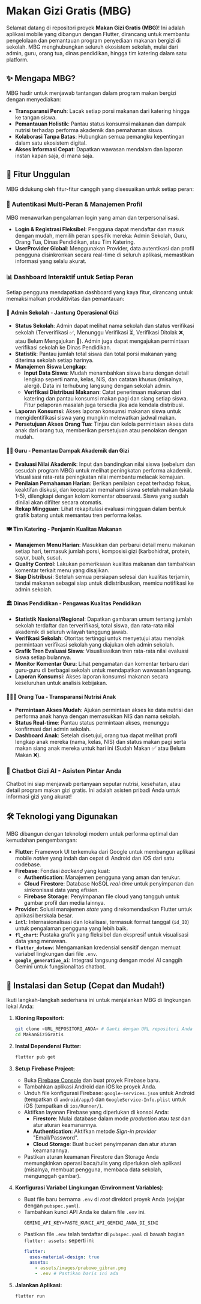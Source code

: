 # Makan Gizi Gratis (MBG)

Selamat datang di repositori proyek **Makan Gizi Gratis (MBG)**! Ini adalah aplikasi mobile yang dibangun dengan Flutter, dirancang untuk membantu pengelolaan dan pemantauan program penyediaan makanan bergizi di sekolah. MBG menghubungkan seluruh ekosistem sekolah, mulai dari admin, guru, orang tua, dinas pendidikan, hingga tim katering dalam satu platform. 

## ✨ Mengapa MBG?

MBG hadir untuk menjawab tantangan dalam program makan bergizi dengan menyediakan:
* **Transparansi Penuh**: Lacak setiap porsi makanan dari katering hingga ke tangan siswa.
* **Pemantauan Holistik**: Pantau status konsumsi makanan dan dampak nutrisi terhadap performa akademik dan pemahaman siswa.
* **Kolaborasi Tanpa Batas**: Hubungkan semua pemangku kepentingan dalam satu ekosistem digital.
* **Akses Informasi Cepat**: Dapatkan wawasan mendalam dan laporan instan kapan saja, di mana saja.

## 🌟 Fitur Unggulan

MBG didukung oleh fitur-fitur canggih yang disesuaikan untuk setiap peran:

### 👤 Autentikasi Multi-Peran & Manajemen Profil
MBG menawarkan pengalaman login yang aman dan terpersonalisasi.
* **Login & Registrasi Fleksibel**: Pengguna dapat mendaftar dan masuk dengan mudah, memilih peran spesifik mereka: Admin Sekolah, Guru, Orang Tua, Dinas Pendidikan, atau Tim Katering. 
* **UserProvider Global**: Menggunakan Provider, data autentikasi dan profil pengguna disinkronkan secara real-time di seluruh aplikasi, memastikan informasi yang selalu akurat. 

### 📊 Dashboard Interaktif untuk Setiap Peran

Setiap pengguna mendapatkan dashboard yang kaya fitur, dirancang untuk memaksimalkan produktivitas dan pemantauan:

#### 🏫 Admin Sekolah - Jantung Operasional Gizi
* **Status Sekolah**: Admin dapat melihat nama sekolah dan status verifikasi sekolah (Terverifikasi ✅, Menunggu Verifikasi ⏳, Verifikasi Ditolak ❌, atau Belum Mengajukan 📝). Admin juga dapat mengajukan permintaan verifikasi sekolah ke Dinas Pendidikan. 
* **Statistik**: Pantau jumlah total siswa dan total porsi makanan yang diterima sekolah setiap harinya. 
* **Manajemen Siswa Lengkap**:
    * **Input Data Siswa**: Mudah menambahkan siswa baru dengan detail lengkap seperti nama, kelas, NIS, dan catatan khusus (misalnya, alergi). Data ini terhubung langsung dengan sekolah admin. 
    * **Verifikasi Distribusi Makanan**: Catat penerimaan makanan dari katering dan pantau konsumsi makan pagi dan siang setiap siswa. Fitur pelaporan masalah juga tersedia jika ada kendala distribusi. 
* **Laporan Konsumsi**: Akses laporan konsumsi makanan siswa untuk mengidentifikasi siswa yang mungkin melewatkan jadwal makan. 
* **Persetujuan Akses Orang Tua**: Tinjau dan kelola permintaan akses data anak dari orang tua, memberikan persetujuan atau penolakan dengan mudah. 

#### 👩‍🏫 Guru - Pemantau Dampak Akademik dan Gizi
* **Evaluasi Nilai Akademik**: Input dan bandingkan nilai siswa (sebelum dan sesudah program MBG) untuk melihat peningkatan performa akademik. Visualisasi rata-rata peningkatan nilai membantu melacak kemajuan. 
* **Penilaian Pemahaman Harian**: Berikan penilaian cepat terhadap fokus, keaktifan diskusi, dan kecepatan memahami siswa setelah makan (skala 1-5), dilengkapi dengan kolom komentar observasi. Siswa yang sudah dinilai akan difilter secara otomatis. 
* **Rekap Mingguan**: Lihat rekapitulasi evaluasi mingguan dalam bentuk grafik batang untuk memantau tren performa kelas. 

#### 🍽️ Tim Katering - Penjamin Kualitas Makanan
* **Manajemen Menu Harian**: Masukkan dan perbarui detail menu makanan setiap hari, termasuk jumlah porsi, komposisi gizi (karbohidrat, protein, sayur, buah, susu). 
* **Quality Control**: Lakukan pemeriksaan kualitas makanan dan tambahkan komentar terkait menu yang disajikan. 
* **Siap Distribusi**: Setelah semua persiapan selesai dan kualitas terjamin, tandai makanan sebagai siap untuk didistribusikan, memicu notifikasi ke admin sekolah. 

#### 🏛️ Dinas Pendidikan - Pengawas Kualitas Pendidikan
* **Statistik Nasional/Regional**: Dapatkan gambaran umum tentang jumlah sekolah terdaftar dan terverifikasi, total siswa, dan rata-rata nilai akademik di seluruh wilayah tanggung jawab. 
* **Verifikasi Sekolah**: Otoritas tertinggi untuk menyetujui atau menolak permintaan verifikasi sekolah yang diajukan oleh admin sekolah. 
* **Grafik Tren Evaluasi Siswa**: Visualisasikan tren rata-rata nilai evaluasi siswa setiap bulannya. 
* **Monitor Komentar Guru**: Lihat pengamatan dan komentar terbaru dari guru-guru di berbagai sekolah untuk mendapatkan wawasan langsung. 
* **Laporan Konsumsi**: Akses laporan konsumsi makanan secara keseluruhan untuk analisis kebijakan. 

#### 👨‍👩‍👧 Orang Tua - Transparansi Nutrisi Anak
* **Permintaan Akses Mudah**: Ajukan permintaan akses ke data nutrisi dan performa anak hanya dengan memasukkan NIS dan nama sekolah. 
* **Status Real-time**: Pantau status permintaan akses, menunggu konfirmasi dari admin sekolah. 
* **Dashboard Anak**: Setelah disetujui, orang tua dapat melihat profil lengkap anak mereka (nama, kelas, NIS) dan status makan pagi serta makan siang anak mereka untuk hari ini (Sudah Makan ✅ atau Belum Makan ❌). 

### 🤖 Chatbot Gizi AI - Asisten Pintar Anda
Chatbot ini siap menjawab pertanyaan seputar nutrisi, kesehatan, atau detail program makan gizi gratis. Ini adalah asisten pribadi Anda untuk informasi gizi yang akurat! 

## 🛠️ Teknologi yang Digunakan

MBG dibangun dengan teknologi modern untuk performa optimal dan kemudahan pengembangan:
* **Flutter**: Framework UI terkemuka dari Google untuk membangun aplikasi mobile *native* yang indah dan cepat di Android dan iOS dari satu codebase. 
* **Firebase**: Fondasi *backend* yang kuat:
    * **Authentication**: Manajemen pengguna yang aman dan terukur. 
    * **Cloud Firestore**: Database NoSQL *real-time* untuk penyimpanan dan sinkronisasi data yang efisien. 
    * **Firebase Storage**: Penyimpanan file cloud yang tangguh untuk gambar profil dan media lainnya. 
* **Provider**: Solusi manajemen *state* yang direkomendasikan Flutter untuk aplikasi berskala besar. 
* **`intl`**: Internasionalisasi dan lokalisasi, termasuk format tanggal (`id_ID`) untuk pengalaman pengguna yang lebih baik. 
* **`fl_chart`**: Pustaka grafik yang fleksibel dan ekspresif untuk visualisasi data yang menawan. 
* **`flutter_dotenv`**: Mengamankan kredensial sensitif dengan memuat variabel lingkungan dari file `.env`. 
* **`google_generative_ai`**: Integrasi langsung dengan model AI canggih Gemini untuk fungsionalitas chatbot. 

## 🚀 Instalasi dan Setup (Cepat dan Mudah!)

Ikuti langkah-langkah sederhana ini untuk menjalankan MBG di lingkungan lokal Anda:

1.  **Kloning Repositori:**
    ```bash
    git clone <URL_REPOSITORI_ANDA> # Ganti dengan URL repositori Anda
    cd MakanGiziGratis
    ```

2.  **Instal Dependensi Flutter:**
    ```bash
    flutter pub get
    ```

3.  **Setup Firebase Project:**
    * Buka [Firebase Console](https://console.firebase.google.com/) dan buat proyek Firebase baru.
    * Tambahkan aplikasi Android dan iOS ke proyek Anda.
    * Unduh file konfigurasi Firebase: `google-services.json` untuk Android (tempatkan di `android/app/`) dan `GoogleService-Info.plist` untuk iOS (tempatkan di `ios/Runner/`).
    * Aktifkan layanan Firebase yang diperlukan di konsol Anda:
        * **Firestore**: Mulai database dalam mode *production* atau *test* dan atur aturan keamanannya.
        * **Authentication**: Aktifkan metode *Sign-in provider* "Email/Password".
        * **Cloud Storage**: Buat bucket penyimpanan dan atur aturan keamanannya.
    * Pastikan aturan keamanan Firestore dan Storage Anda memungkinkan operasi baca/tulis yang diperlukan oleh aplikasi (misalnya, membuat pengguna, membaca data sekolah, mengunggah gambar).

4.  **Konfigurasi Variabel Lingkungan (Environment Variables):**
    * Buat file baru bernama `.env` di *root* direktori proyek Anda (sejajar dengan `pubspec.yaml`).
    * Tambahkan kunci API Anda ke dalam file `.env` ini.
        ```plaintext
        GEMINI_API_KEY=PASTE_KUNCI_API_GEMINI_ANDA_DI_SINI
        ```
    * Pastikan file `.env` telah terdaftar di `pubspec.yaml` di bawah bagian `flutter: assets:` seperti ini:
        ```yaml
        flutter:
          uses-material-design: true
          assets:
            - assets/images/prabowo_gibran.png
            - .env # Pastikan baris ini ada
        ```

5.  **Jalankan Aplikasi:**
    ```bash
    flutter run
    ```
